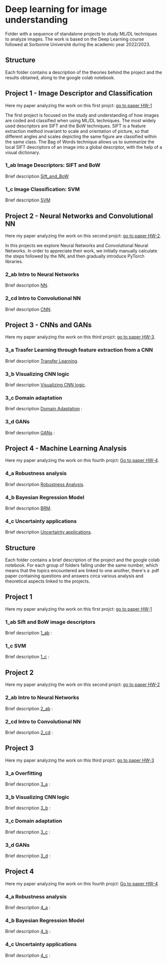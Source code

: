 # Deep learning for image understanding 
Folder with a sequence of standalone 
projects to study ML/DL techniques to 
analyze images. 
The work is based on the Deep Learning
course followed at Sorbonne Université during the academic year 2022/2023. 

## Structure
Each folder contains a description of the theories behind the project and the results obtained, along to the google colab notebook. 


## Project 1 - Image Descriptor and Classification
Here my paper analyzing the work on this first projct: [go to paper HW-1](./1-Image-Descriptors-Classification/HW1.pdf)

The first project is focused on the study and understanding of how images are coded and classified when using ML/DL techniques. 
The most widely used descriptors are SIFT and the BoW
techniques. SIFT is a feature extraction method invariant 
to scale and orientation of picture, so that different 
angles and scales depicting the same 
figure are classified within the same class. 
The Bag of Words technique allows us to summarize the 
local SIFT descriptors of an image into a global descriptor, 
with the help of a visual dictionary. 

### 1_ab Image Descriptors: SIFT and BoW 
Brief description [Sift_and_BoW](./1-Image-Descriptors-Classification/1-Sift-and-BoW/description.md) 


### 1_c Image Classification: SVM
Brief description [SVM](./1-Image-Descriptors-Classification/2-SVM-Image-Classification/description.md) 


## Project 2 - Neural Networks and Convolutional NN
Here my paper analyzing the work on this second projct: [go to paper HW-2](./2-CNN/HW2.pdf). 

In this projects we explore Neural Networks and Convolutional 
Neural Networks. 
In order to appreciate their work, we initially 
manually calculate the steps followed by the NN, 
and then gradually introduce PyTorch libraries. 

### 2_ab Intro to Neural Networks
Brief description [NN](./2-CNN/2-ab/description.md). 

### 2_cd Intro to Convolutional NN
Brief description [CNN](./2-CNN/2-CNN/description.md).

## Project 3 - CNNs and GANs
Here my paper analyzing the work on this third projct: [go to paper HW-3](./3-CNN-and-GAN/HW3.pdf). 

### 3_a Trasfer Learning through feature extraction from a CNN
Brief description [Transfer Learning](./3-CNN-and-GAN/1-transfer-learning/description.md).  

### 3_b Visualizing CNN logic
Brief description [Visualizing CNN logic](./3-CNN-and-GAN/2-visualization/description.md).  

### 3_c Domain adaptation
Brief description [Domain Adaptation](./3-CNN-and-GAN/3-domain-adaptation/description.md) : 

### 3_d GANs
Brief description [GANs](./3-CNN-and-GAN/4-GAN/description.md) : 


## Project 4 - Machine Learning Analysis
Here my paper analyzing the work on this fourth projct: [Go to paper HW-4](./4-ML-analysis/HW4.pdf). 

### 4_a Robustness analysis
Brief description [Robustness Analysis](./4-ML-analysis/1-robustness-analysis/description.md).

### 4_b Bayesian Regression Model
Brief description [BRM](./4-ML-analysis/2-BRM/description.md).

### 4_c Uncertainty applications
Brief description [Uncertainty applications](./4-ML-analysis/3-uncertainty/description.md).



## Structure
Each folder contains a brief description of the project and the google colab notebook.
For each group of folders falling under the same number, which means that the topics encountered are linked to one another, there's a .pdf paper containing 
questions and answers circa various analysis and theoretical aspects linked to the projects.

## Project 1
Here my paper analyzing the work on this first projct: [go to paper HW-1](https://github.com/giuliaprosio/deep-learning-for-image-undestanding/blob/main/HW1.pdf)

### 1_ab Sift and BoW image descriptors
Brief description [1_ab](https://github.com/giuliaprosio/deep-learning-for-image-undestanding/tree/main/1-ab/description.txt) :


### 1_c SVM
Brief description [1_c](https://github.com/giuliaprosio/deep-learning-for-image-undestanding/tree/main/1-c/description.txt) :



## Project 2
Here my paper analyzing the work on this second projct: [go to paper HW-2](https://github.com/giuliaprosio/deep-learning-for-image-undestanding/blob/main/HW2.pdf)

### 2_ab Intro to Neural Networks
Brief description [2_ab](https://github.com/giuliaprosio/deep-learning-for-image-undestanding/tree/main/2-ab/description.txt) : 

### 2_cd Intro to Convolutional NN
Brief description [2_cd](https://github.com/giuliaprosio/deep-learning-for-image-undestanding/tree/main/2-cd/description.txt) : 

## Project 3 
Here my paper analyzing the work on this third projct: [go to paper HW-3](https://github.com/giuliaprosio/deep-learning-for-image-undestanding/blob/main/HW3.pdf)

### 3_a Overfitting
Brief description [3_a](https://github.com/giuliaprosio/deep-learning-for-image-undestanding/tree/main/3-a/description.txt) : 

### 3_b Visualizing CNN logic
Brief description [3_b](https://github.com/giuliaprosio/deep-learning-for-image-undestanding/tree/main/3-b/description.txt) : 

### 3_c Domain adaptation
Brief description [3_c](https://github.com/giuliaprosio/deep-learning-for-image-undestanding/tree/main/3-c/description.txt) : 

### 3_d GANs
Brief description [3_d](https://github.com/giuliaprosio/deep-learning-for-image-undestanding/tree/main/3-d/description.txt) : 


## Project 4
Here my paper analyzing the work on this fourth projct: [Go to paper HW-4](https://github.com/giuliaprosio/deep-learning-for-image-undestanding/blob/main/HW4.pdf)

### 4_a Robustness analysis
Brief description [4_a](https://github.com/giuliaprosio/deep-learning-for-image-undestanding/tree/main/4-a/description.txt) : 

### 4_b Bayesian Regression Model
Brief description [4_b](https://github.com/giuliaprosio/deep-learning-for-image-undestanding/tree/main/4-b/description.txt) : 

### 4_c Uncertainty applications
Brief description [4_c](https://github.com/giuliaprosio/deep-learning-for-image-undestanding/tree/main/4-c/description.txt) : 



